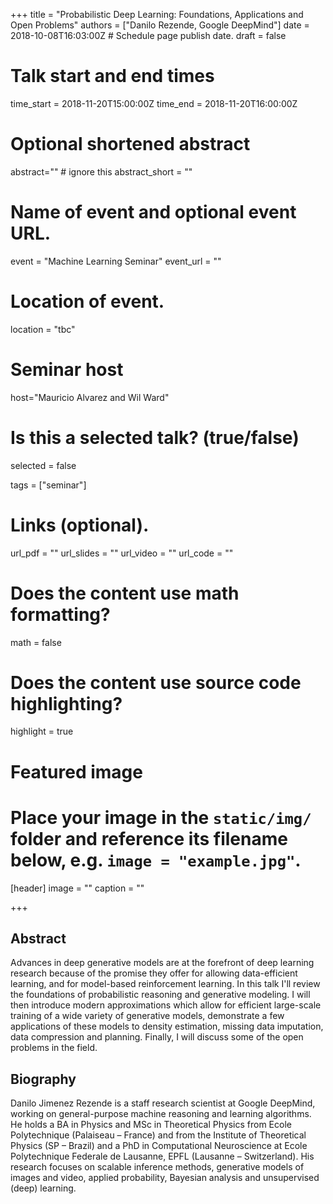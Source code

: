 +++
title = "Probabilistic Deep Learning: Foundations, Applications and Open 
Problems"
authors = ["Danilo Rezende, Google DeepMind"]
date = 2018-10-08T16:03:00Z  # Schedule page publish date.
draft = false

# Talk start and end times
time_start = 2018-11-20T15:00:00Z
time_end = 2018-11-20T16:00:00Z

# Optional shortened abstract
abstract="" # ignore this
abstract_short = ""

# Name of event and optional event URL.
event = "Machine Learning Seminar"
event_url = ""

# Location of event.
location = "tbc"

# Seminar host
host="Mauricio Alvarez and Wil Ward"

# Is this a selected talk? (true/false)
selected = false

tags = ["seminar"]

# Links (optional).
url_pdf = ""
url_slides = ""
url_video = ""
url_code = ""

# Does the content use math formatting?
math = false

# Does the content use source code highlighting?
highlight = true

# Featured image
# Place your image in the `static/img/` folder and reference its filename below, e.g. `image = "example.jpg"`.
[header]
image = ""
caption = ""

+++

## Abstract

Advances in deep generative models are at the forefront of deep learning 
research because of the promise they offer for allowing data-efficient 
learning, and for model-based reinforcement learning. In this talk I'll 
review the foundations of probabilistic reasoning and generative 
modeling. I will then introduce modern approximations which allow for 
efficient large-scale training of a wide variety of generative models, 
demonstrate a few applications of these models to density estimation, 
missing data imputation, data compression and planning. Finally, I will 
discuss some of the open problems in the field.
## Biography

Danilo Jimenez Rezende is a staff research scientist at Google DeepMind, 
working on general-purpose machine reasoning and learning algorithms. He 
holds a BA in Physics and MSc in Theoretical Physics from Ecole 
Polytechnique (Palaiseau – France) and from the Institute of Theoretical 
Physics (SP – Brazil) and a PhD in Computational Neuroscience at Ecole 
Polytechnique Federale de Lausanne, EPFL (Lausanne – Switzerland). His 
research focuses on scalable inference methods, generative models of 
images and video, applied probability, Bayesian analysis and 
unsupervised (deep) learning.
